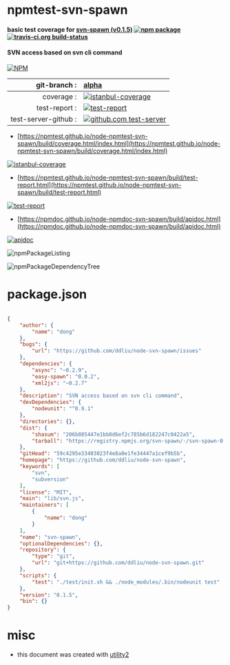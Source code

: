 # npmtest-svn-spawn

#### basic test coverage for  [svn-spawn (v0.1.5)](https://github.com/ddliu/node-svn-spawn)  [![npm package](https://img.shields.io/npm/v/npmtest-svn-spawn.svg?style=flat-square)](https://www.npmjs.org/package/npmtest-svn-spawn) [![travis-ci.org build-status](https://api.travis-ci.org/npmtest/node-npmtest-svn-spawn.svg)](https://travis-ci.org/npmtest/node-npmtest-svn-spawn)

#### SVN access based on svn cli command

[![NPM](https://nodei.co/npm/svn-spawn.png?downloads=true&downloadRank=true&stars=true)](https://www.npmjs.com/package/svn-spawn)

| git-branch : | [alpha](https://github.com/npmtest/node-npmtest-svn-spawn/tree/alpha)|
|--:|:--|
| coverage : | [![istanbul-coverage](https://npmtest.github.io/node-npmtest-svn-spawn/build/coverage.badge.svg)](https://npmtest.github.io/node-npmtest-svn-spawn/build/coverage.html/index.html)|
| test-report : | [![test-report](https://npmtest.github.io/node-npmtest-svn-spawn/build/test-report.badge.svg)](https://npmtest.github.io/node-npmtest-svn-spawn/build/test-report.html)|
| test-server-github : | [![github.com test-server](https://npmtest.github.io/node-npmtest-svn-spawn/GitHub-Mark-32px.png)](https://npmtest.github.io/node-npmtest-svn-spawn/build/app/index.html) | | build-artifacts : | [![build-artifacts](https://npmtest.github.io/node-npmtest-svn-spawn/glyphicons_144_folder_open.png)](https://github.com/npmtest/node-npmtest-svn-spawn/tree/gh-pages/build)|

- [https://npmtest.github.io/node-npmtest-svn-spawn/build/coverage.html/index.html](https://npmtest.github.io/node-npmtest-svn-spawn/build/coverage.html/index.html)

[![istanbul-coverage](https://npmtest.github.io/node-npmtest-svn-spawn/build/screenCapture.buildCi.browser.%252Ftmp%252Fbuild%252Fcoverage.lib.html.png)](https://npmtest.github.io/node-npmtest-svn-spawn/build/coverage.html/index.html)

- [https://npmtest.github.io/node-npmtest-svn-spawn/build/test-report.html](https://npmtest.github.io/node-npmtest-svn-spawn/build/test-report.html)

[![test-report](https://npmtest.github.io/node-npmtest-svn-spawn/build/screenCapture.buildCi.browser.%252Ftmp%252Fbuild%252Ftest-report.html.png)](https://npmtest.github.io/node-npmtest-svn-spawn/build/test-report.html)

- [https://npmdoc.github.io/node-npmdoc-svn-spawn/build/apidoc.html](https://npmdoc.github.io/node-npmdoc-svn-spawn/build/apidoc.html)

[![apidoc](https://npmdoc.github.io/node-npmdoc-svn-spawn/build/screenCapture.buildCi.browser.%252Ftmp%252Fbuild%252Fapidoc.html.png)](https://npmdoc.github.io/node-npmdoc-svn-spawn/build/apidoc.html)

![npmPackageListing](https://npmtest.github.io/node-npmtest-svn-spawn/build/screenCapture.npmPackageListing.svg)

![npmPackageDependencyTree](https://npmtest.github.io/node-npmtest-svn-spawn/build/screenCapture.npmPackageDependencyTree.svg)



# package.json

```json

{
    "author": {
        "name": "dong"
    },
    "bugs": {
        "url": "https://github.com/ddliu/node-svn-spawn/issues"
    },
    "dependencies": {
        "async": "~0.2.9",
        "easy-spawn": "0.0.2",
        "xml2js": "~0.2.7"
    },
    "description": "SVN access based on svn cli command",
    "devDependencies": {
        "nodeunit": "^0.9.1"
    },
    "directories": {},
    "dist": {
        "shasum": "206b885447e1bb8d6ef2c785b6d182247c0422a5",
        "tarball": "https://registry.npmjs.org/svn-spawn/-/svn-spawn-0.1.5.tgz"
    },
    "gitHead": "59c4295e33403023f4e8a0e1fe34447a1cef9b5b",
    "homepage": "https://github.com/ddliu/node-svn-spawn",
    "keywords": [
        "svn",
        "subversion"
    ],
    "license": "MIT",
    "main": "lib/svn.js",
    "maintainers": [
        {
            "name": "dong"
        }
    ],
    "name": "svn-spawn",
    "optionalDependencies": {},
    "repository": {
        "type": "git",
        "url": "git+https://github.com/ddliu/node-svn-spawn.git"
    },
    "scripts": {
        "test": "./test/init.sh && ./node_modules/.bin/nodeunit test"
    },
    "version": "0.1.5",
    "bin": {}
}
```



# misc
- this document was created with [utility2](https://github.com/kaizhu256/node-utility2)
